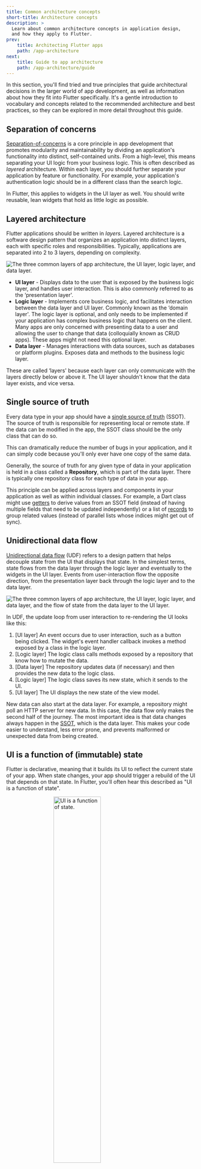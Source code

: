 ```yaml
---
title: Common architecture concepts
short-title: Architecture concepts
description: >
  Learn about common architecture concepts in application design,
  and how they apply to Flutter.
prev:
    title: Architecting Flutter apps
    path: /app-architecture
next:
    title: Guide to app architecture
    path: /app-architecture/guide
---
```


In this section, you'll find tried and true principles that guide architectural
decisions in the larger world of app development,
as well as information about how they fit into Flutter specifically.
It's a gentle introduction to vocabulary and concepts related to
the recommended architecture and best practices,
so they can be explored in more detail throughout this guide.

## Separation of concerns

[Separation-of-concerns][] is a core principle in app development that
promotes modularity and maintainability by dividing an application's
functionality into distinct, self-contained units. From a high-level,
this means separating your UI logic from your business logic.
This is often described as *layered* architecture.
Within each layer, you should further separate your application by
feature or functionality. For example, your application's authentication logic
should be in a different class than the search logic.

In Flutter, this applies to widgets in the UI layer as well. You should write
reusable, lean widgets that hold as little logic as possible.

## Layered architecture

Flutter applications should be written in *layers*. Layered architecture is a
software design pattern that organizes an application into distinct layers, each
with specific roles and responsibilities. Typically, applications are separated
into 2 to 3 layers, depending on complexity.

<img src='/assets/images/docs/app-architecture/common-architecture-concepts/horizontal-layers-with-icons.png' alt="The three common layers of app architecture, the UI layer, logic layer, and data layer.">

* **UI layer** - Displays data to the user that is exposed by the business logic
  layer, and handles user interaction. This is also commonly referred to as the
  ‘presentation layer'.
* **Logic layer** - Implements core business logic, and facilitates interaction
  between the data layer and UI layer. Commonly known as the ‘domain layer'.
  The logic layer is optional, and only needs to be implemented if your
  application has complex business logic that happens on the client.
  Many apps are only concerned with presenting data to a user and
  allowing the user to change that data (colloquially known as CRUD apps).
  These apps might not need this optional layer.
* **Data layer** - Manages interactions with data sources, such as databases or
  platform plugins. Exposes data and methods to the business logic layer.

These are called ‘layers' because each layer can only communicate with the
layers directly below or above it. The UI layer shouldn't know that the data
layer exists, and vice versa.

## Single source of truth

Every data type in your app should have a [single source of truth][] (SSOT).
The source of truth is responsible for representing local or remote state.
If the data can be modified in the app,
the SSOT class should be the only class that can do so.

This can dramatically reduce the number of bugs in your application,
and it can simply code because you'll only ever have one copy of the same data.

Generally, the source of truth for any given type of data in your application is
held in a class called a **Repository**, which is part of the data layer.
There is typically one repository class for each type of data in your app.

This principle can be applied across layers and components in your application
as well as within individual classes. For example,
a Dart class might use [getters][] to derive values from an SSOT field
(instead of having multiple fields that need to be updated independently)
or a list of [records][] to group related values
(instead of parallel lists whose indices might get out of sync).

## Unidirectional data flow

[Unidirectional data flow][] (UDF) refers to a design pattern that helps
decouple state from the UI that displays that state. In the simplest terms,
state flows from the data layer through the logic layer and eventually to the
widgets in the UI layer.
Events from user-interaction flow the opposite direction,
from the presentation layer back through the logic layer and to the data layer.

<img src='/assets/images/docs/app-architecture/common-architecture-concepts/horizontal-layers-with-UDF.png' alt="The three common layers of app architecture, the UI layer, logic layer, and data layer, and the flow of state from the data layer to the UI layer.">

In UDF, the update loop from user interaction to re-rendering the UI looks like
this:

1. [UI layer] An event occurs due to user interaction, such as a button being
   clicked. The widget's event handler callback invokes a method exposed by a
   class in the logic layer.
2. [Logic layer] The logic class calls methods exposed by a repository that
   know how to mutate the data.
3. [Data layer] The repository updates data (if necessary) and then provides the
   new data to the logic class.
4. [Logic layer] The logic class saves its new state, which it sends to the UI.
5. [UI layer] The UI displays the new state of the view model.

New data can also start at the data layer.
For example, a repository might poll an HTTP server for new data.
In this case, the data flow only makes the second half of the journey.
The most important idea is that data changes always happen
in the [SSOT][], which is the data layer.
This makes your code easier to understand, less error prone, and
prevents malformed or unexpected data from being created.


## UI is a function of (immutable) state

Flutter is declarative,
meaning that it builds its UI to reflect the current state of your app.
When state changes,
your app should trigger a rebuild of the UI that depends on that state.
In Flutter, you'll often hear this described as "UI is a function of state".

<img src='/assets/images/docs/app-architecture/common-architecture-concepts/ui-f-state.png' style="width:50%; margin:auto; display:block" alt="UI is a function of state.">

It's crucial that your data drive your UI, and not the other way around.
Data should be immutable and persistent,
and views should contain as little logic as possible.
This minimizes the possibility of data being lost when an app is closed,
and makes your app more testable and resilient to bugs.

## Extensibility

Each piece of architecture should have a well defined list of inputs and outputs.
For example, a view model in the logic layer should only
take in data sources as inputs, such as repositories,
and should only expose commands and data formatted for views.

Using clean interfaces in this way allows you to swap out
concrete implementations of your classes without needing to
change any of the code that consumes the interface.

## Testability

The principles that make software extensible also make software easier to test.
For example, you can test the self-contained logic of a view model by mocking a
repository.
The view model tests don't require you to mock other parts of your application,
and you can test your UI logic separate from Flutter widgets themselves.

Your app will also be more flexible.
It will be straightforward and low risk to add new logic and new UI.
For example, adding a new view model cannot break any logic
from the data or business logic layers.

The next section explains the idea of inputs and outputs for any given component
in your application's architecture.

[Separation-of-concerns]: https://en.wikipedia.org/wiki/Separation_of_concerns
[single source of truth]: https://en.wikipedia.org/wiki/Single_source_of_truth
[SSOT]: https://en.wikipedia.org/wiki/Single_source_of_truth
[getters]: {{site.dart-site}}/effective-dart/design#do-use-getters-for-operations-that-conceptually-access-properties
[records]: {{site.dart-site}}/language/records
[Unidirectional data flow]: https://en.wikipedia.org/wiki/Unidirectional_Data_Flow_(computer_science)

## Feedback

As this section of the website is evolving,
we [welcome your feedback][]!

[welcome your feedback]: https://google.qualtrics.com/jfe/form/SV_4T0XuR9Ts29acw6?page="concepts"
